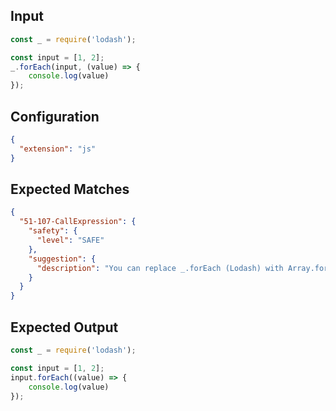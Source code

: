 
## Input
```javascript input
const _ = require('lodash');

const input = [1, 2];
_.forEach(input, (value) => {
    console.log(value)
});
```

## Configuration
```json configuration
{
  "extension": "js"
}
```

## Expected Matches
```json expected matches
{
  "51-107-CallExpression": {
    "safety": {
      "level": "SAFE"
    },
    "suggestion": {
      "description": "You can replace _.forEach (Lodash) with Array.forEach."
    }
  }
}
```

## Expected Output
```javascript expected output
const _ = require('lodash');

const input = [1, 2];
input.forEach((value) => {
    console.log(value)
});
```
